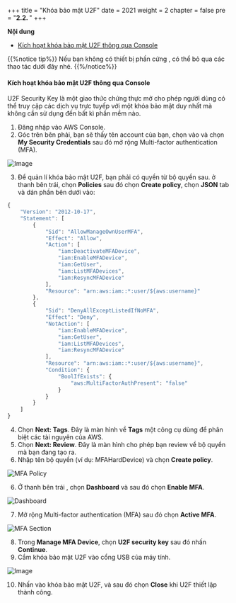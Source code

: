 +++
title = "Khóa bảo mật U2F"
date = 2021
weight = 2
chapter = false
pre = "<b>2.2. </b>"
+++

**Nội dung**
- [Kích hoạt khóa bảo mật U2F thông qua Console](#kích-hoạt-khóa-bảo-mật-u2f-thông-qua-console)


{{%notice tip%}}
Nếu bạn không có thiết bị phần cứng , có thể bỏ qua các thao tác dưới đây nhé.
{{%/notice%}}

#### Kích hoạt khóa bảo mật U2F thông qua Console

U2F Security Key là một giao thức chứng thực mở cho phép người dùng có thể truy cập các dịch vụ trực tuyếp với một khóa bảo mật duy nhất mà không cần sử dụng đến bất kì phần mềm nào.

1. Đăng nhập vào AWS Console.
2. Góc trên bên phải, bạn sẽ thấy tên account của bạn, chọn vào và chọn **My Security Credentials** sau đó mở rộng Multi-factor authentication (MFA).

![Image](/images/1-account-setup/MySecurity_v1.png?width=15pc)

3. Để quản lí khóa bảo mật U2F, bạn phải có quyền từ bộ quyền sau. ở thanh bên trái, chọn **Policies** sau đó chọn **Create policy**, chọn **JSON** tab và dán phần bên dưới vào:

```js
{
    "Version": "2012-10-17",
    "Statement": [
        {
            "Sid": "AllowManageOwnUserMFA",
            "Effect": "Allow",
            "Action": [
                "iam:DeactivateMFADevice",
                "iam:EnableMFADevice",
                "iam:GetUser",
                "iam:ListMFADevices",
                "iam:ResyncMFADevice"
            ],
            "Resource": "arn:aws:iam::*:user/${aws:username}"
        },
        {
            "Sid": "DenyAllExceptListedIfNoMFA",
            "Effect": "Deny",
            "NotAction": [
                "iam:EnableMFADevice",
                "iam:GetUser",
                "iam:ListMFADevices",
                "iam:ResyncMFADevice"
            ],
            "Resource": "arn:aws:iam::*:user/${aws:username}",
            "Condition": {
                "BoolIfExists": {
                    "aws:MultiFactorAuthPresent": "false"
                }
            }
        }
    ]
}
```

4. Chọn **Next: Tags**. Đây là màn hình về **Tags** một công cụ dùng để phân biệt các tài nguyên của AWS.
5. Chọn  **Next: Review**. Đây là màn hình cho phép bạn review về bộ quyền mà bạn đang tạo ra. 
5. Nhập tên bộ quyền (ví dụ: MFAHardDevice) và chọn **Create policy**.

![MFA Policy](/images/1-account-setup/MFAPolicy.png?width=90pc)

6. Ở thanh bên trái , chọn **Dashboard** và sau đó chọn **Enable MFA**.

![Dashboard](/images/1-account-setup/Dashboard.png?width=90pc)

7. Mở rộng Multi-factor authentication (MFA) sau đó chọn **Active MFA**.

![MFA Section](/images/1-account-setup/MFA.png?width=90pc)

8. Trong **Manage MFA Device**, chọn **U2F security key** sau đó nhấn **Continue**.
9. Cắm khóa bảo mật U2F vào cổng USB của máy tính.

![Image](/images/1-account-setup/U2FSK.png?width=30pc)

10. Nhấn vào khóa bảo mật U2F, và sau đó chọn **Close** khi U2F thiết lập thành công.
